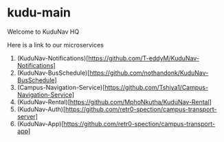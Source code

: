 # kudu-main
Welcome to KuduNav HQ

Here is a link to our microservices
1. (KuduNav-Notifications)[https://github.com/T-eddyM/KuduNav-Notifications]
2. (KuduNav-BusSchedule)[https://github.com/nothandonk/KuduNav-BusSchedule]
3. (Campus-Navigation-Service)[https://github.com/Tshiya1/Campus-Navigation-Service]
4. (KuduNav-Rental)[https://github.com/MphoNkutha/KuduNav-Rental]
5. (KuduNav-Auth)[https://github.com/retr0-spection/campus-transport-server]
6. (KuduNav-App)[https://github.com/retr0-spection/campus-transport-app]
